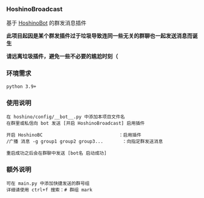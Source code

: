 ### HoshinoBroadcast

基于 [HoshinoBot](https://github.com/Ice-Cirno/HoshinoBot) 的群发消息插件

**此项目起因是某个群发插件过于垃圾导致连同一些无关的群聊也一起发送消息而诞生**

**请远离垃圾插件，避免一些不必要的尴尬时刻（**

### 环境需求
```
python 3.9+
```

### 使用说明
```
在 hoshino/config/__bot__.py 中添加本项目文件名
在群里或私信向 bot 发送 [开启 HoshinoBroadcast] 启用插件

开启 HoshinoBC                            ：启用插件
/广播 消息 -g group1 group2 group3...       ：向指定群发送消息

重启成功之后会在群聊中发送 [bot名 启动成功]
```

### 额外说明
```
可在 main.py 中添加快捷发送的群号组
详细请使用 ctrl+f 搜索：# 群组 mark
```